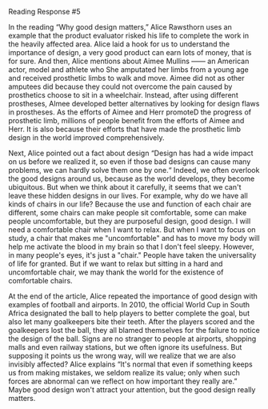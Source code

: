Reading Response #5

In the reading “Why good design matters,” Alice Rawsthorn uses an example that the product evaluator risked his life to complete the work in the heavily affected area. Alice laid a hook for us to understand the importance of design, a very good product can earn lots of money, that is for sure. And then, Alice mentions about Aimee Mullins —— an American actor, model and athlete who She amputated her limbs from a young age and received prosthetic limbs to walk and move. Aimee did not as other amputees did because they could not overcome the pain caused by prosthetics choose to sit in a wheelchair. Instead, after using different prostheses, Almee developed better alternatives by looking for design flaws in prostheses. As the efforts of Aimee and Herr promoteD the progress of prosthetic limb, millions of people benefit from the efforts of Aimee and Herr. It is also because their efforts that have made the prosthetic limb design in the world improved comprehensively. 
	
Next, Alice pointed out a fact about design “Design has had a wide impact on us before we realized it, so even if those bad designs can cause many problems, we can hardly solve them one by one.“ Indeed, we often overlook the good designs around us, because as the world develops, they become ubiquitous. But when we think about it carefully, it seems that we can't leave these hidden designs in our lives. For example, why do we have all kinds of chairs in our life? Because the use and function of each chair are different, some chairs can make people sit comfortable, some can make people uncomfortable, but they are purposeful design, good design. I will need a comfortable chair when I want to relax. But when I want to focus on study, a chair that makes me "uncomfortable" and has to move my body will help me activate the blood in my brain so that I don't feel sleepy. However, in many people's eyes, it's just a "chair." People have taken the universality of life for granted. But if we want to relax but sitting in a hard and uncomfortable chair, we may thank the world for the existence of comfortable chairs.
	
At the end of the article, Alice repeated the importance of good design with examples of football and airports. In 2010, the official World Cup in South Africa designated the ball to help players to better complete the goal, but also let many goalkeepers bite their teeth. After the players scored and the goalkeepers lost the ball, they all blamed themselves for the failure to notice the design of the ball. Signs are no stranger to people at airports, shopping malls and even railway stations, but we often ignore its usefulness. But supposing it points us the wrong way, will we realize that we are also invisibly affected? Alice explains “It's normal that even if something keeps us from making mistakes, we seldom realize its value; only when such forces are abnormal can we reflect on how important they really are.” Maybe good design won't attract your attention, but the good design really matters.
